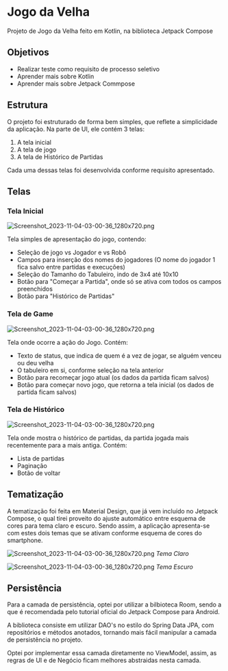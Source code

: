 # Jogo da Velha

Projeto de Jogo da Velha feito em Kotlin, na biblioteca Jetpack Compose

## Objetivos

* Realizar teste como requisito de processo seletivo
* Aprender mais sobre Kotlin
* Aprender mais sobre Jetpack Commpose

## Estrutura

O projeto foi estruturado de forma bem simples, que reflete a simplicidade da aplicação.
Na parte de UI, ele contém 3 telas:

1. A tela inicial
2. A tela de jogo
3. A tela de Histórico de Partidas

Cada uma dessas telas foi desenvolvida conforme requisito apresentado.

## Telas

### Tela Inicial

![Screenshot_2023-11-04-03-00-36_1280x720.png](./tema_claro.jpeg)

Tela simples de apresentação do jogo, contendo:

* Seleção de jogo vs Jogador e vs Robô
* Campos para inserção dos nomes do jogadores (O nome do jogador 1 fica salvo entre partidas e
  execuções)
* Seleção do Tamanho do Tabuleiro, indo de 3x4 até 10x10
* Botão para "Começar a Partida", onde só se ativa com todos os campos preenchidos
* Botão para "Histórico de Partidas"

### Tela de Game

![Screenshot_2023-11-04-03-00-36_1280x720.png](./tema_game.jpeg)

Tela onde ocorre a ação do Jogo. Contém:

* Texto de status, que indica de quem é a vez de jogar, se alguém venceu ou deu velha
* O tabuleiro em si, conforme seleção na tela anterior
* Botão para recomeçar jogo atual (os dados da partida ficam salvos)
* Botão para começar novo jogo, que retorna a tela inicial (os dados de partida ficam salvos)

### Tela de Histórico

![Screenshot_2023-11-04-03-00-36_1280x720.png](./tela_historico.png)

Tela onde mostra o histórico de partidas, da partida jogada mais recentemente para a mais antiga.
Contém:

* Lista de partidas
* Paginação
* Botão de voltar

## Tematização

A tematização foi feita em Material Design, que já vem incluído no Jetpack Compose, o qual tirei
proveito do ajuste automático entre esquema de cores para tema claro e escuro. Sendo assim, a
aplicação apresenta-se com estes dois temas que se ativam conforme esquema de cores do smartphone.

![Screenshot_2023-11-04-03-00-36_1280x720.png](./tema_claro.jpeg)
_Tema Claro_

![Screenshot_2023-11-04-03-00-36_1280x720.png](./tema_escuro.jpeg)
_Tema Escuro_

## Persistência

Para a camada de persistência, optei por utilizar a bilbioteca Room, sendo a que é recomendada pelo
tutorial oficial do Jetpack Compose para Android.

A biblioteca consiste em utilizar DAO's no estilo do Spring Data JPA, com repositórios e métodos
anotados, tornando mais fácil manipular a camada de persistência no projeto.

Optei por implementar essa camada diretamente no ViewModel, assim, as regras de UI e de Negócio
ficam
melhores abstraidas nesta camada.